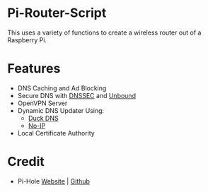 # Pi-Router-Script
This uses a variety of functions to create a wireless router out of a Raspberry Pi.
# Features
* DNS Caching and Ad Blocking
* Secure DNS with [DNSSEC](https://en.wikipedia.org/wiki/Domain_Name_System_Security_Extensions) and [Unbound](https://nlnetlabs.nl/projects/unbound/about/)
* OpenVPN Server
* Dynamic DNS Updater Using:
  * [Duck DNS](https://www.duckdns.org/)
  * [No-IP](https://www.noip.com/)
* Local Certificate Authority

# Credit
* Pi-Hole [Website](https://pi-hole.net) | [Github](https://github.com/pi-hole)
